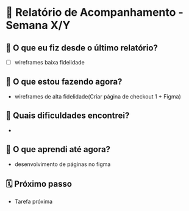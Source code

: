 # 📆 Relatório de Acompanhamento - Semana X/Y

## 🙋 O que eu fiz desde o último relatório?
- [ ] wireframes baixa fidelidade


## 🚧 O que estou fazendo agora?
- wireframes de alta fidelidade(Criar página de checkout 1 + Figma)

## 🧱 Quais dificuldades encontrei?
- 

## 🧠 O que aprendi até agora?
- desenvolvimento de páginas no figma

## 🗓️ Próximo passo
- Tarefa próxima
